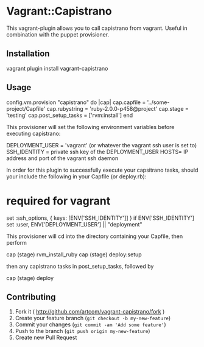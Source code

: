 # Vagrant::Capistrano

This vagrant-plugin allows you to call capistrano from vagrant. Useful in combination with the puppet provisioner. 

## Installation

  vagrant plugin install vagrant-capistrano

## Usage

  config.vm.provision "capistrano" do |cap|
    cap.capfile = '../some-project/Capfile'
    cap.rubystring = 'ruby-2.0.0-p458@project' 
    cap.stage = 'testing'
    cap.post_setup_tasks = ['rvm:install'] 
  end

This provisioner will set the following environment variables before executing capistrano:
  
  DEPLOYMENT_USER = 'vagrant' (or whatever the vagrant ssh user is set to)
  SSH_IDENTITY = private ssh key of the DEPLOYMENT_USER
  HOSTS= IP address and port of the vagrant ssh daemon

In order for this plugin to successfully execute your capsitrano tasks, should your include the following in your Capfile (or deploy.rb):

  # required for vagrant
  set :ssh_options,   { keys: [ENV['SSH_IDENTITY']] } if ENV['SSH_IDENTITY']
  set :user,          ENV['DEPLOYMENT_USER'] || "deployment"


This provisioner will cd into the directory containing your Capfile, then perform 

  cap (stage) rvm_install_ruby
  cap (stage) deploy:setup

then any capistrano tasks in post_setup_tasks, followed by

  cap (stage) deploy


## Contributing

1. Fork it ( http://github.com/artcom/vagrant-capistrano/fork )
2. Create your feature branch (`git checkout -b my-new-feature`)
3. Commit your changes (`git commit -am 'Add some feature'`)
4. Push to the branch (`git push origin my-new-feature`)
5. Create new Pull Request
